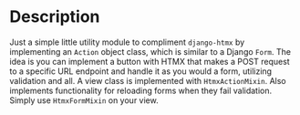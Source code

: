 # Description
Just a simple little utility module to compliment `django-htmx` by implementing an `Action` object class, which is similar to a Django `Form`. The idea is you can implement a button with HTMX that makes a POST request to a specific URL endpoint and handle it as you would a form, utilizing validation and all. A view class is implemented with `HtmxActionMixin`.
Also implements functionality for reloading forms when they fail validation. Simply use `HtmxFormMixin` on your view.